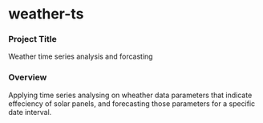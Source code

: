 # weather-ts

### Project Title
Weather time series analysis and forcasting 

### Overview
Applying time series analysing on wheather data parameters that indicate effeciency of solar panels, and forecasting those parameters for a specific date interval.
